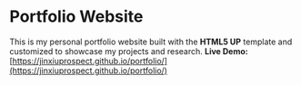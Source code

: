# Portfolio Website


This is my personal portfolio website built with the **HTML5 UP** template and customized to showcase my projects and research. **Live Demo:** [https://jinxiuprospect.github.io/portfolio/](https://jinxiuprospect.github.io/portfolio/)
